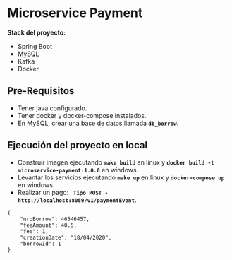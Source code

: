 Microservice Payment
=====

**Stack del proyecto:**

* Spring Boot
* MySQL
* Kafka
* Docker

## Pre-Requisitos

* Tener java configurado.
* Tener docker y docker-compose instalados.
* En MySQL, crear una base de datos llamada **`db_borrow`**.

## Ejecución del proyecto en local

* Construir imagen ejecutando **`make build`** en linux y **`docker build -t microservice-payment:1.0.0`** en windows.
* Levantar los servicios ejecutando **`make up`** en linux y **`docker-compose up`** en windows.
* Realizar un pago: **` Tipo POST - http://localhost:8089/v1/paymentEvent`**.

~~~
{
	"nroBorrow": 46546457,
	"feeAmount": 40.5,
	"fee": 1,
	"creationDate": "18/04/2020",
	"borrowId": 1
}
~~~
